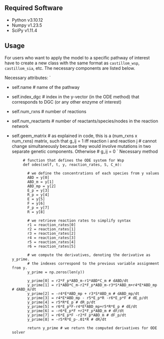 Required Software
--------

- Python v3.10.12
- Numpy v1.23.5
- SciPy v1.11.4

Usage
--------

For users who want to apply the model to a specific pathway of interest have to create a new class with the same format as `castillom_wsp`, `castillom_sia`, etc. The necessary components are listed below. 

Necessary attributes:
`
- self.name # name of the pathway
- self.index_dgc # index in the y-vector (in the ODE method) that corresponds to DGC (or any other enzyme of interest)
- self.num_rxns # number of reactions
- self.num_reactants # number of reactants/species/nodes in the reaction network
- self.geem_matrix # as explained in code, this is a (num_rxns x num_rxns) matrix, such that g_ij = 1 iff reaction i and reaction j                                  # cannot change simultaneously because they would involve mutations in two separate genetic components. Otherwise                                 # g_ij = 0
`
Necessary method 
            
         
           # function that defines the ODE system for Wsp
           def odes(self, t, y, reaction_rates, S, C_m):
         
             # we define the concentrations of each species from y values
             ABD = y[0]
             ABD_m = y[1]
             ABD_mp = y[2]
             E_p = y[3]
             R_p = y[4]
             E = y[5]
             F = y[6]
             F_p = y[7]
             R = y[8]
         
             # we retrieve reaction rates to simplify syntax
             r1 = reaction_rates[0]
             r2 = reaction_rates[1]
             r3 = reaction_rates[2]
             r4 = reaction_rates[3]
             r5 = reaction_rates[4]
             r6 = reaction_rates[5]
         
             # we compute the derivatives, denoting the derivative as y_prime.
             # the indexes correspond to the previous variable assignment from y.
             y_prime = np.zeros(len(y))
         
             y_prime[0] = r2*F_p*ABD_m-r1*ABD*C_m # dABD/dt
             y_prime[1] = r1*ABD*C_m-r2*F_p*ABD_m-r3*S*ABD_m+r4*E*ABD_mp # dABD_m/dt
             y_prime[2] = -r4*E*ABD_mp + r3*S*ABD_m # dABD_mp/dt
             y_prime[3] = r4*E*ABD_mp - r5*E_p*R -r6*E_p*F # dE_p/dt
             y_prime[4] = r5*R*E_p # dR_p/dt
             y_prime[5] = r6*E_p*F-r4*E*ABD_mp+r5*R*E_p # dE/dt
             y_prime[6] = -r6*E_p*F +r2*F_p*ABD_m # dF/dt
             y_prime[7] = r6*E_p*F -r2*F_p*ABD_m # dF_p/dt
             y_prime[8] = -r5*R*E_p-.01*R # dR/dt
         
             return y_prime # we return the computed derivatives for ODE solver

